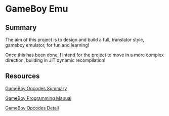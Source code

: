 # GameBoy Emu

## Summary
The aim of this project is to design and build a full, translator style, gameboy emulator, for fun and learning!

Once this has been done, I intend for the project to move in a more complex direction, building in JIT dynamic recompilation!


## Resources
[GameBoy Opcodes Summary](http://www.devrs.com/gb/files/opcodes.html)

[GameBoy Programming Manual](https://archive.org/details/GameBoyProgManVer1.1)

[GameBoy Opcodes Detail](http://www.pastraiser.com/cpu/gameboy/gameboy_opcodes.html)
